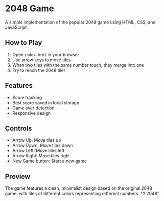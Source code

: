 # 2048 Game

A simple implementation of the popular 2048 game using HTML, CSS, and JavaScript.

## How to Play

1. Open `index.html` in your browser
2. Use arrow keys to move tiles
3. When two tiles with the same number touch, they merge into one
4. Try to reach the 2048 tile!

## Features

- Score tracking
- Best score saved in local storage
- Game over detection
- Responsive design

## Controls

- Arrow Up: Move tiles up
- Arrow Down: Move tiles down
- Arrow Left: Move tiles left
- Arrow Right: Move tiles right
- New Game button: Start a new game

## Preview

The game features a clean, minimalist design based on the original 2048 game, with tiles of different colors representing different numbers. "# 2048" 
